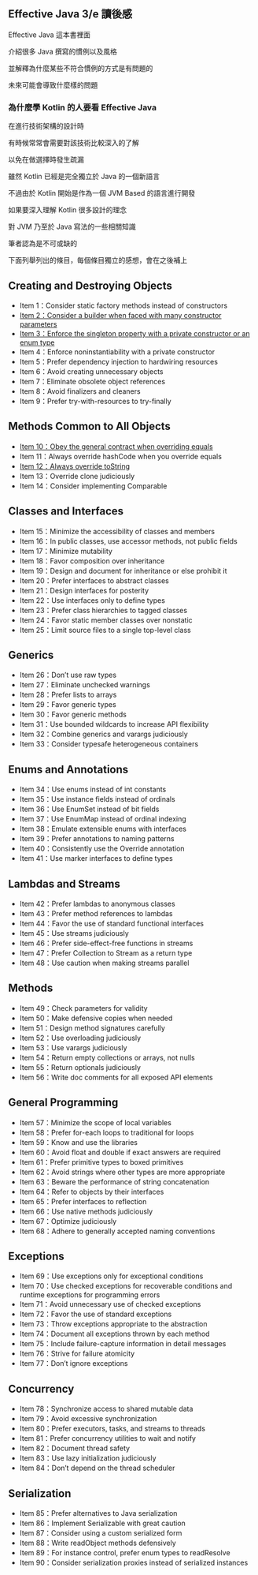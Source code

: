 ## Effective Java 3/e 讀後感

Effective Java 這本書裡面

介紹很多 Java 撰寫的慣例以及風格

並解釋為什麼某些不符合慣例的方式是有問題的

未來可能會導致什麼樣的問題

### 為什麼學 Kotlin 的人要看 Effective Java

在進行技術架構的設計時

有時候常常會需要對該技術比較深入的了解

以免在做選擇時發生疏漏

雖然 Kotlin 已經是完全獨立於 Java 的一個新語言

不過由於 Kotlin 開始是作為一個 JVM Based 的語言進行開發

如果要深入理解 Kotlin 很多設計的理念

對 JVM 乃至於 Java 寫法的一些相關知識

筆者認為是不可或缺的

下面列舉列出的條目，每個條目獨立的感想，會在之後補上

## Creating and Destroying Objects

- Item 1：Consider static factory methods instead of constructors
- [Item 2：Consider a builder when faced with many constructor parameters](item-02.md)
- [Item 3：Enforce the singleton property with a private constructor or an enum type](item-03.md)
- Item 4：Enforce noninstantiability with a private constructor
- Item 5：Prefer dependency injection to hardwiring resources
- Item 6：Avoid creating unnecessary objects
- Item 7：Eliminate obsolete object references
- Item 8：Avoid finalizers and cleaners
- Item 9：Prefer try-with-resources to try-finally

## Methods Common to All Objects

- [Item 10：Obey the general contract when overriding equals](item-10.md)
- Item 11：Always override hashCode when you override equals
- [Item 12：Always override toString](item-12.md)
- Item 13：Override clone judiciously
- Item 14：Consider implementing Comparable

## Classes and Interfaces

- Item 15：Minimize the accessibility of classes and members
- Item 16：In public classes, use accessor methods, not public fields
- Item 17：Minimize mutability
- Item 18：Favor composition over inheritance
- Item 19：Design and document for inheritance or else prohibit it
- Item 20：Prefer interfaces to abstract classes
- Item 21：Design interfaces for posterity
- Item 22：Use interfaces only to define types
- Item 23：Prefer class hierarchies to tagged classes
- Item 24：Favor static member classes over nonstatic
- Item 25：Limit source files to a single top-level class

## Generics 

- Item 26：Don’t use raw types
- Item 27：Eliminate unchecked warnings
- Item 28：Prefer lists to arrays
- Item 29：Favor generic types
- Item 30：Favor generic methods
- Item 31：Use bounded wildcards to increase API flexibility
- Item 32：Combine generics and varargs judiciously
- Item 33：Consider typesafe heterogeneous containers

## Enums and Annotations

- Item 34：Use enums instead of int constants
- Item 35：Use instance fields instead of ordinals
- Item 36：Use EnumSet instead of bit fields
- Item 37：Use EnumMap instead of ordinal indexing
- Item 38：Emulate extensible enums with interfaces
- Item 39：Prefer annotations to naming patterns
- Item 40：Consistently use the Override annotation
- Item 41：Use marker interfaces to define types

## Lambdas and Streams

- Item 42：Prefer lambdas to anonymous classes
- Item 43：Prefer method references to lambdas
- Item 44：Favor the use of standard functional interfaces
- Item 45：Use streams judiciously
- Item 46：Prefer side-effect-free functions in streams
- Item 47：Prefer Collection to Stream as a return type
- Item 48：Use caution when making streams parallel

## Methods

- Item 49：Check parameters for validity
- Item 50：Make defensive copies when needed
- Item 51：Design method signatures carefully
- Item 52：Use overloading judiciously
- Item 53：Use varargs judiciously
- Item 54：Return empty collections or arrays, not nulls
- Item 55：Return optionals judiciously
- Item 56：Write doc comments for all exposed API elements

## General Programming

- Item 57：Minimize the scope of local variables
- Item 58：Prefer for-each loops to traditional for loops
- Item 59：Know and use the libraries
- Item 60：Avoid float and double if exact answers are required
- Item 61：Prefer primitive types to boxed primitives
- Item 62：Avoid strings where other types are more appropriate
- Item 63：Beware the performance of string concatenation
- Item 64：Refer to objects by their interfaces
- Item 65：Prefer interfaces to reflection
- Item 66：Use native methods judiciously
- Item 67：Optimize judiciously
- Item 68：Adhere to generally accepted naming conventions

## Exceptions

- Item 69：Use exceptions only for exceptional conditions
- Item 70：Use checked exceptions for recoverable conditions and runtime exceptions for programming errors
- Item 71：Avoid unnecessary use of checked exceptions
- Item 72：Favor the use of standard exceptions
- Item 73：Throw exceptions appropriate to the abstraction
- Item 74：Document all exceptions thrown by each method
- Item 75：Include failure-capture information in detail messages
- Item 76：Strive for failure atomicity
- Item 77：Don’t ignore exceptions

## Concurrency

- Item 78：Synchronize access to shared mutable data
- Item 79：Avoid excessive synchronization
- Item 80：Prefer executors, tasks, and streams to threads
- Item 81：Prefer concurrency utilities to wait and notify
- Item 82：Document thread safety
- Item 83：Use lazy initialization judiciously
- Item 84：Don’t depend on the thread scheduler

## Serialization

- Item 85：Prefer alternatives to Java serialization
- Item 86：Implement Serializable with great caution
- Item 87：Consider using a custom serialized form
- Item 88：Write readObject methods defensively
- Item 89：For instance control, prefer enum types to readResolve
- Item 90：Consider serialization proxies instead of serialized instances
